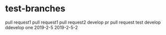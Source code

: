 # test-branches
pull request1
pull request1
pull request2
develop pr
pull request
test develop
ddevelop one
2019-2-5
2019-2-5-2
